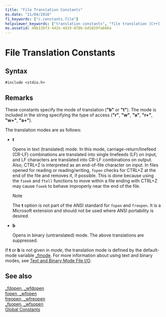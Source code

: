 ```yaml
---
title: "File Translation Constants"
ms.date: "11/04/2016"
f1_keywords: ["c.constants.file"]
helpviewer_keywords: ["translation constants", "file translation [C++], constants", "translation, file translation constants", "translation, constants", "constants [C++], file translation mode", "file translation [C++]"]
ms.assetid: 49b13bf3-442e-4d19-878b-bd1029fa666a
---
```

# File Translation Constants

## Syntax

```
#include <stdio.h>
```

## Remarks

These constants specify the mode of translation (**"b"** or **"t"**). The mode is included in the string specifying the type of access (**"r"**, **"w"**, **"a"**, **"r+"**, **"w+"**, **"a+"**).

The translation modes are as follows:

- **t**

   Opens in text (translated) mode. In this mode, carriage-return/linefeed (CR-LF) combinations are translated into single linefeeds (LF) on input, and LF characters are translated into CR-LF combinations on output. Also, CTRL+Z is interpreted as an end-of-file character on input. In files opened for reading or reading/writing, `fopen` checks for CTRL+Z at the end of the file and removes it, if possible. This is done because using the `fseek` and `ftell` functions to move within a file ending with CTRL+Z may cause `fseek` to behave improperly near the end of the file.

   > [!NOTE]
   > The **t** option is not part of the ANSI standard for `fopen` and `freopen`. It is a Microsoft extension and should not be used where ANSI portability is desired.

- **b**

   Opens in binary (untranslated) mode. The above translations are suppressed.

If **t** or **b** is not given in *mode*, the translation mode is defined by the default-mode variable [_fmode](../c-runtime-library/fmode.md). For more information about using text and binary modes, see [Text and Binary Mode File I/O](../c-runtime-library/text-and-binary-mode-file-i-o.md).

## See also

[_fdopen, _wfdopen](../c-runtime-library/reference/fdopen-wfdopen.md)<br/>
[fopen, _wfopen](../c-runtime-library/reference/fopen-wfopen.md)<br/>
[freopen, _wfreopen](../c-runtime-library/reference/freopen-wfreopen.md)<br/>
[_fsopen, _wfsopen](../c-runtime-library/reference/fsopen-wfsopen.md)<br/>
[Global Constants](../c-runtime-library/global-constants.md)

